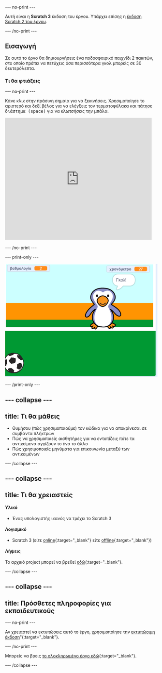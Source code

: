 --- no-print ---

Αυτή είναι η **Scratch 3** έκδοση του έργου. Υπάρχει επίσης η [έκδοση Scratch 2 του έργου](https://projects.raspberrypi.org/el-GR/projects/beat-the-goalie-scratch2).

--- /no-print ---

## Εισαγωγή

Σε αυτό το έργο θα δημιουργήσεις ένα ποδοσφαιρικό παιχνίδι 2 παικτών, στο οποίο πρέπει να πετύχεις όσα περισσότερα γκολ μπορείς σε 30 δευτερόλεπτα.

### Τι θα φτιάξεις

--- no-print ---

Κάνε κλικ στην πράσινη σημαία για να ξεκινήσεις. Χρησιμοποίησε το αριστερό και δεξί βέλος για να ελέγξεις τον τερματοφύλακα και πάτησε <kbd>διάστημα (space)</kbd> για να κλωτσήσεις την μπάλα.

<div class="scratch-preview">
  <iframe allowtransparency="true" width="485" height="402" src="https://scratch.mit.edu/projects/embed/406765062/?autostart=false" frameborder="0" scrolling="no"></iframe>
</div>

--- /no-print ---

--- print-only ---

![στιγμιότυπο οθόνης παιχνιδιού](images/goalie-final.png)

--- /print-only ---

--- collapse ---
---
title: Τι θα μάθεις
---

- Θυμήσου (πώς χρησιμοποιούμε) τον κώδικα για να αποκρίνεσαι σε συμβάντα πλήκτρων
- Πώς να χρησιμοποιείς αισθητήρες για να εντοπίζεις πότε τα αντικείμενα αγγίζουν το ένα το άλλο
- Πώς χρησιμοποιείς μηνύματα για επικοινωνία μεταξύ των αντικειμένων

--- /collapse ---

--- collapse ---
---
title: Τι θα χρειαστείς
---

#### Υλικό

+ Ένας υπολογιστής ικανός να τρέχει το Scratch 3

#### Λογισμικό

+ Scratch 3 (είτε [online](http://rpf.io/scratchon){:target="_blank"} είτε [offline](http://rpf.io/scratchoff){:target="_blank"})

#### Λήψεις

Το αρχικό project μπορεί να βρεθεί [εδώ](http://rpf.io/p/el-GR/beat-the-goalie-go){:target="_blank"}.

--- /collapse ---

--- collapse ---
---
title: Πρόσθετες πληροφορίες για εκπαιδευτικούς
---

--- no-print ---

Αν χρειαστεί να εκτυπώσεις αυτό το έργο, χρησιμοποίησε την [εκτυπώσιμη έκδοση](https://projects.raspberrypi.org/el-GR/projects/beat-the-goalie/print)"{:target="_blank"}.

--- /no-print ---

Μπορείς να βρεις [το ολοκληρωμένο έργο εδώ](http://rpf.io/p/el-GR/beat-the-goalie-get){:target="_blank"}.

--- /collapse ---
